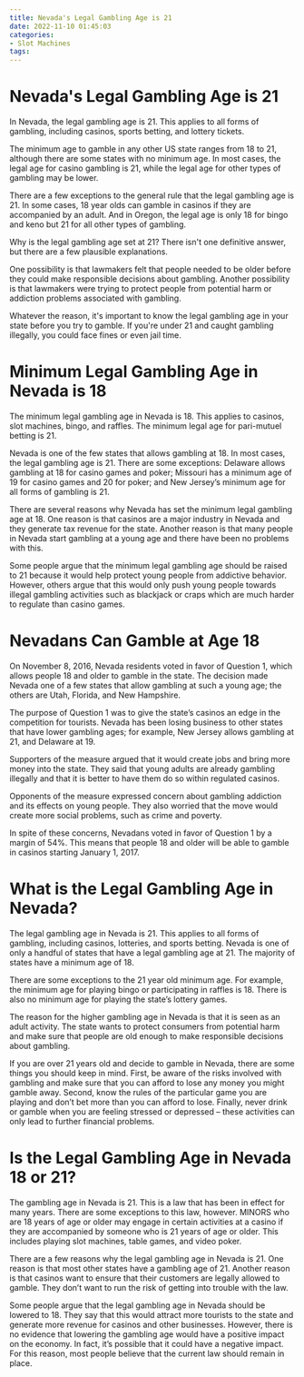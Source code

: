 ```yaml
---
title: Nevada's Legal Gambling Age is 21
date: 2022-11-10 01:45:03
categories:
- Slot Machines
tags:
---
```



#  Nevada's Legal Gambling Age is 21

In Nevada, the legal gambling age is 21. This applies to all forms of gambling, including casinos, sports betting, and lottery tickets.

The minimum age to gamble in any other US state ranges from 18 to 21, although there are some states with no minimum age. In most cases, the legal age for casino gambling is 21, while the legal age for other types of gambling may be lower.

There are a few exceptions to the general rule that the legal gambling age is 21. In some cases, 18 year olds can gamble in casinos if they are accompanied by an adult. And in Oregon, the legal age is only 18 for bingo and keno but 21 for all other types of gambling.

Why is the legal gambling age set at 21? There isn't one definitive answer, but there are a few plausible explanations.

One possibility is that lawmakers felt that people needed to be older before they could make responsible decisions about gambling. Another possibility is that lawmakers were trying to protect people from potential harm or addiction problems associated with gambling.

Whatever the reason, it's important to know the legal gambling age in your state before you try to gamble. If you're under 21 and caught gambling illegally, you could face fines or even jail time.

#  Minimum Legal Gambling Age in Nevada is 18

The minimum legal gambling age in Nevada is 18. This applies to casinos, slot machines, bingo, and raffles. The minimum legal age for pari-mutuel betting is 21.

Nevada is one of the few states that allows gambling at 18. In most cases, the legal gambling age is 21. There are some exceptions: Delaware allows gambling at 18 for casino games and poker; Missouri has a minimum age of 19 for casino games and 20 for poker; and New Jersey’s minimum age for all forms of gambling is 21.

There are several reasons why Nevada has set the minimum legal gambling age at 18. One reason is that casinos are a major industry in Nevada and they generate tax revenue for the state. Another reason is that many people in Nevada start gambling at a young age and there have been no problems with this.

Some people argue that the minimum legal gambling age should be raised to 21 because it would help protect young people from addictive behavior. However, others argue that this would only push young people towards illegal gambling activities such as blackjack or craps which are much harder to regulate than casino games.

#  Nevadans Can Gamble at Age 18

On November 8, 2016, Nevada residents voted in favor of Question 1, which allows people 18 and older to gamble in the state. The decision made Nevada one of a few states that allow gambling at such a young age; the others are Utah, Florida, and New Hampshire.

The purpose of Question 1 was to give the state’s casinos an edge in the competition for tourists. Nevada has been losing business to other states that have lower gambling ages; for example, New Jersey allows gambling at 21, and Delaware at 19.

Supporters of the measure argued that it would create jobs and bring more money into the state. They said that young adults are already gambling illegally and that it is better to have them do so within regulated casinos.

Opponents of the measure expressed concern about gambling addiction and its effects on young people. They also worried that the move would create more social problems, such as crime and poverty.

In spite of these concerns, Nevadans voted in favor of Question 1 by a margin of 54%. This means that people 18 and older will be able to gamble in casinos starting January 1, 2017.

#  What is the Legal Gambling Age in Nevada?

The legal gambling age in Nevada is 21. This applies to all forms of gambling, including casinos, lotteries, and sports betting. Nevada is one of only a handful of states that have a legal gambling age at 21. The majority of states have a minimum age of 18.

There are some exceptions to the 21 year old minimum age. For example, the minimum age for playing bingo or participating in raffles is 18. There is also no minimum age for playing the state’s lottery games.

The reason for the higher gambling age in Nevada is that it is seen as an adult activity. The state wants to protect consumers from potential harm and make sure that people are old enough to make responsible decisions about gambling.

If you are over 21 years old and decide to gamble in Nevada, there are some things you should keep in mind. First, be aware of the risks involved with gambling and make sure that you can afford to lose any money you might gamble away. Second, know the rules of the particular game you are playing and don’t bet more than you can afford to lose. Finally, never drink or gamble when you are feeling stressed or depressed – these activities can only lead to further financial problems.

#  Is the Legal Gambling Age in Nevada 18 or 21?

The gambling age in Nevada is 21. This is a law that has been in effect for many years. There are some exceptions to this law, however. MINORS who are 18 years of age or older may engage in certain activities at a casino if they are accompanied by someone who is 21 years of age or older. This includes playing slot machines, table games, and video poker.

There are a few reasons why the legal gambling age in Nevada is 21. One reason is that most other states have a gambling age of 21. Another reason is that casinos want to ensure that their customers are legally allowed to gamble. They don’t want to run the risk of getting into trouble with the law.

Some people argue that the legal gambling age in Nevada should be lowered to 18. They say that this would attract more tourists to the state and generate more revenue for casinos and other businesses. However, there is no evidence that lowering the gambling age would have a positive impact on the economy. In fact, it’s possible that it could have a negative impact. For this reason, most people believe that the current law should remain in place.
